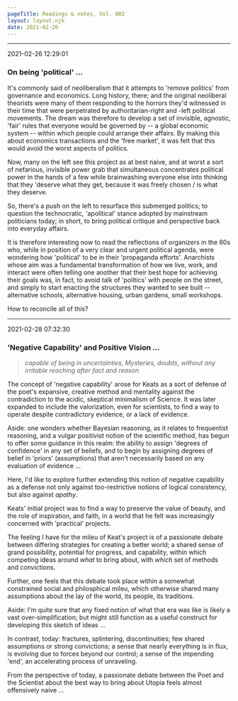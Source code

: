 ```yaml
---
pageTitle: Readings & notes, Vol. 002
layout: layout.njk
date: 2021-02-26
---
```


---
2021-02-26 12:29:01

### On being 'political' ...

It's commonly said of neoliberalism that it attempts to 'remove politics' from governance and economics.  Long history, there; and the original neoliberal theorists were many of them responding to the horrors they'd witnessed in their time that were perpetrated by authoritarian-right and -left political movements.  The dream was therefore to develop a set of invisible, agnostic, 'fair' rules that everyone would be governed by -- a global economic system -- within which people could arrange their affairs.  By making this about economics transactions and the 'free market', it was felt that this would avoid the worst aspects of politics.  

Now, many on the left see this project as at best naive, and at worst a sort of nefarious, invisible power grab that simultaneous concentrates political power in the hands of a few while brainwashing everyone else into thinking that they 'deserve what they get, because it was freely chosen / is what they deserve.

So, there's a push on the left to resurface this submerged politics; to question the technocratic, 'apolitical' stance adopted by mainstream politicians today; in short, to bring political critique and perspective back into everyday affairs.

It is therefore interesting now to read the reflections of organizers in the 60s who, while in position of a very clear and urgent political agenda, were wondering how 'political' to be in their 'propaganda efforts'.  Anarchists whose aim was a fundamental transformation of how we live, work, and interact were often telling one another that their best hope for achieving their goals was, in fact, to avoid talk of 'politics' with people on the street, and simply to start enacting the structures they wanted to see built -- alternative schools, alternative housing, urban gardens, small workshops.  

How to reconcile all of this?

---
2021-02-28 07:32:30

### 'Negative Capability' and Positive Vision ...

>  *capable of being in uncertainties, Mysteries, doubts, without any irritable reaching after fact and reason*

The concept of 'negative capability' arose for Keats as a sort of defense of the poet's expansive, creative method and mentality against the contradiction to the acidic, skeptical minimalism of Science.  It was later expanded to include the valorization, even for scientists, to find a way to operate despite contradictory evidence, or a lack of evidence.

Aside: one wonders whether Bayesian reasoning, as it relates to frequentist reasoning, and a vulgar positivist notion of the scientific method, has begun to offer some guidance in this realm:  the ability to assign 'degrees of confidence' in any set of beliefs, and to begin by assigning degrees of belief in 'priors' (assumptions) that aren't necessarily based on any evaluation of evidence ...

Here, I'd like to explore further extending this notion of negative capability as a defense not only against too-restrictive notions of logical consistency, but also against *apathy*.

Keats' initial project was to find a way to preserve the value of beauty, and the role of inspiration, and faith, in a world that he felt was increasingly concerned with 'practical' projects.  

The feeling I have for the mileu of Keat's project is of a passionate debate between differing strategies for creating a better world; a shared sense of grand possibility, potential for progress, and capability, within which competing ideas around *what* to bring about, with *which* set of methods and convictions. 

Further, one feels that this debate took place within a somewhat constrained social and philosphical mileu, which otherwise shared many assumptions about the lay of the world, its people, its traditions.

Aside: I'm quite sure that any fixed notion of what that era was like is likely a vast over-simplification; but might still function as a useful construct for developing this sketch of ideas ...

In contrast, today:  fractures, splintering, discontinuities; few shared assumptions or strong convictions;  a sense that nearly everything is in flux, is evolving due to forces beyond our control; a sense of the impending 'end', an accelerating process of unraveling.

From the perspective of today, a passionate debate between the Poet and the Scientist about the best way to bring about Utopia feels almost offensively naive ...





